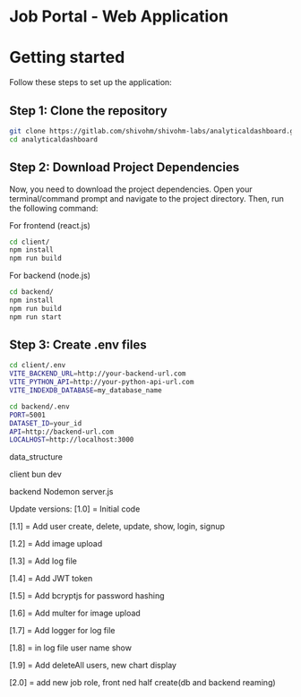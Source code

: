 # Job Portal - Web Application

# Getting started

Follow these steps to set up the application:

## Step 1: Clone the repository

```bash
git clone https://gitlab.com/shivohm/shivohm-labs/analyticaldashboard.git
cd analyticaldashboard
```

## Step 2: Download Project Dependencies

Now, you need to download the project dependencies. Open your terminal/command prompt and navigate to the project directory. Then, run the following command:

For frontend (react.js)

```bash
cd client/
npm install
npm run build
```

For backend (node.js)

```bash
cd backend/
npm install
npm run build
npm run start
```

## Step 3: Create .env files

```bash
cd client/.env
VITE_BACKEND_URL=http://your-backend-url.com
VITE_PYTHON_API=http://your-python-api-url.com
VITE_INDEXDB_DATABASE=my_database_name
```

```bash
cd backend/.env
PORT=5001   
DATASET_ID=your_id
API=http://backend-url.com
LOCALHOST=http://localhost:3000
```

<!--! Database Name -->
data_structure

<!--! Front End (React Js) -->
client
    <!-- start -->
    bun dev

<!--! Back End (Node Js/ Express Js) -->
backend
    <!-- start -->
    Nodemon server.js

Update versions:
[1.0] = Initial code

[1.1] = Add user create, delete, update, show, login, signup

[1.2] = Add image upload

[1.3] = Add log file

[1.4] = Add JWT token

[1.5] = Add bcryptjs for password hashing

[1.6] = Add multer for image upload

[1.7] = Add logger for log file

[1.8] = in log file user name show

[1.9] =  Add deleteAll users, new chart display

[2.0] =  add new job role, front ned half create(db and backend reaming)